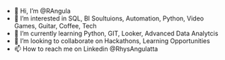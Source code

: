 - 👋 Hi, I’m @RAngula
- 👀 I’m interested in SQL, BI Soultuions, Automation, Python, Video Games, Guitar, Coffee, Tech
- 🌱 I’m currently learning Python, GIT, Looker, Advanced Data Analytcis
- 💞️ I’m looking to collaborate on Hackathons, Learning Opportunities
- 📫 How to reach me on Linkedin @RhysAngulatta

<!---
RAngula/RAngula is a ✨ special ✨ repository because its `README.md` (this file) appears on your GitHub profile.
You can click the Preview link to take a look at your changes.
--->
